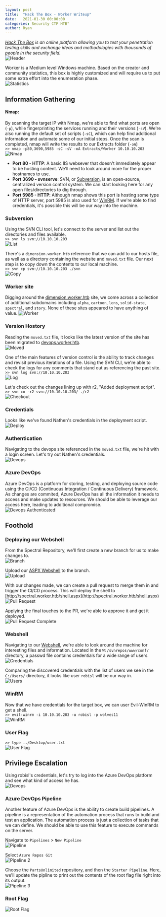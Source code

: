 ```yaml
---
layout: post
title:  "Hack The Box - Worker Writeup"
date:   2021-01-30 00:00:00
categories: Security CTF HTB"
author: Ryan
---
```


*[Hack The Box](https://hackthebox.eu) is an online platform allowing you to test your penetration testing skills and exchange ideas and methodologies with thousands of people in the security field.*  
![Header](../images/HTB-Worker/Header.png)

Worker is a Medium level Windows machine. Based on the creator and community statistics, this box is highly customized and will require us to put some extra effort into the enumeration phase.  
![Statistics](../images/HTB-Worker/Statistics.png)

## Information Gathering

#### Nmap:
By scanning the target IP with Nmap, we're able to find what ports are open (`-p`), while fingerprinting the services running and their versions (`-sV`). We're also running the default set of scripts (`-sC`), which can help find additional information and automate some of our initial steps. Once the scan is completed, nmap will write the results to our Extracts folder (`-oA`)  
`>> nmap -p80,3690,5985 -sC -sV -oA Extracts/Worker 10.10.10.203`  
![Nmap](../images/HTB-Worker/nmap.png)

* **Port 80 - HTTP**: A basic IIS websever that doesn't immediately appear to be hosting content. We'll need to look around more for the proper hostnames to use.
* **Port 3690 - svnserve**: SVN, or [Subversion](https://subversion.apache.org/faq.html#why), is an open-source, centralized version control system. We can start looking here for any open files/directories to dig through.
* **Port 5985 - HTTP**: Although nmap shows this port is hosting some type of HTTP server, port 5985 is also used for [WinRM](https://docs.microsoft.com/en-us/windows/win32/winrm/portal). If we're able to find credentials, it's possible this will be our way into the machine.

### Subversion
Using the SVN CLI tool, let's connect to the server and list out the directories and files available.   
`>> svn ls svn://10.10.10.203`  
![List](../images/HTB-Worker/Info_SVN_ls.png)

There's a `dimension.worker.htb` reference that we can add to our hosts file, as well as a directory containing the website and `moved.txt` file. Our next step is to copy down the contents to our local machine.  
`>> svn cp svn://10.10.10.203 ./svn`  
![Copy](../images/HTB-Worker/Info_SVN_cp.png)

### Worker site
Digging around the [dimension.worker.htb](http://dimension.worker.htb) site, we come across a collection of additional subdomains including `alpha`, `cartoon`, `lens`, `solid-state`, `spectral`, and `story`. None of these sites appeared to have anything of value.
![Worker](../images/HTB-Worker/Info_Worker.png)

### Version Hostory
Reading the `moved.txt` file, it looks like the latest version of the site has been migrated to [devops.worker.htb](http://devops.worker.htb).  
![Moved](../images/HTB-Worker/Info_Moved.png)

One of the main features of version control is the ability to track changes and revisit previous iterations of a file. Using the SVN CLI, we're able to check the logs for any comments that stand out as referencing the past site.  
`>> svn log svn://10.10.10.203`  
![Log](../images/HTB-Worker/Info_SVN_log.png)

Let's check out the changes lining up with r2, "Added deployment script".  
`>> svn co -r2 svn://10.10.10.203/ ./r2`  
![Checkout](../images/HTB-Worker/Info_SVN_co.png)

### Credentials
Looks like we've found Nathen's credentials in the deployment script.  
![Deploy](../images/HTB-Worker/Info_Deploy.png)

### Authentication
Navigating to the devops site referenced in the `moved.txt` file, we're hit with a login screen. Let's try out Nathen's credentials.  
![Devops](../images/HTB-Worker/Foothold_Devops.png)  

### Azure DevOps
Azure DevOps is a platform for storing, testing, and deploying source code using the CI/CD (Continuous Integration / Continuous Delivery) framework. As changes are commited, Azure DevOps has all the information it needs to access and make updates to resources. We should be able to leverage our access here, leading to additional compromise.  
![Devops Authenticated](../images/HTB-Worker/Foothold_Devops_2.png) 

## Foothold

### Deploying our Webshell
From the Spectral Repository, we'll first create a new branch for us to make changes to.  
![Branch](../images/HTB-Worker/Foothold_Branch.png)  

Upload our [ASPX Webshell](https://github.com/nikicat/web-malware-collection/blob/master/Backdoors/ASP/aspxshell.aspx.txt) to the branch.  
![Upload](../images/HTB-Worker/Foothold_Upload.png)  

With our changes made, we can create a pull request to merge them in and trigger the CI/CD process. This will deploy the shell to [http://spectral.worker.htb/shell.aspx](http://spectral.worker.htb/shell.aspx)  
![Pull Request](../images/HTB-Worker/Foothold_PullRequest.png) 

Applying the final touches to the PR, we're able to approve it and get it deployed.  
![Pull Request Complete](../images/HTB-Worker/Foothold_PullRequest_2.png) 

### Webshell
Navigating to our [Webshell](http://spectral.worker.htb/shell.aspx), we're able to look around the machine for interesting files and information. Located in the `W:/svnrepos/www/conf/` directory, a passwd file contains credentials for a wide range of users.  
![Credentials](../images/HTB-Worker/Foothold_Credentials.png)  

Comparing the discovered credentials with the list of users we see in the `C:/Users/` directory, it looks like user `robisl` will be our way in.  
![Users](../images/HTB-Worker/Foothold_Users.png)  

### WinRM
Now that we have credentials for the target box, we can user Evil-WinRM to get a shell.  
`>> evil-winrm -i 10.10.10.203 -u robisl -p wolves11`  
![WinRM](../images/HTB-Worker/Foothold_WinRM.png) 

### User Flag
`>> type ../Desktop/user.txt`  
![User Flag](../images/HTB-Worker/User_Flag.png)  

## Privilege Escalation
Using robisl's credentials, let's try to log into the Azure DevOps platform and see what kind of access he has.  
![Devops](../images/HTB-Worker/PrivEsc_Devops.png)  

### Azure DevOps Pipeline
Another feature of Azure DevOps is the ability to create build pipelines. A pipeline is a representation of the automation process that runs to build and test an application. The automation process is just a collection of tasks that we can define. We should be able to use this feature to execute commands on the server.

Navigate to `Pipelines` > `New Pipeline`  
![Pipeline](../images/HTB-Worker/PrivEsc_Pipeline.png)  

Select `Azure Repos Git`  
![Pipeline 2](../images/HTB-Worker/PrivEsc_Pipeline_2.png)  

Choose the `PartsUnlimited` repository, and then the `Starter Pipeline`. Here, we'll update the pipline to print out the contents of the root flag file right into its output.  
![Pipeline 3](../images/HTB-Worker/PrivEsc_Pipeline_3.png)  

### Root Flag
![Root Flag](../images/HTB-Worker/Root_Flag.png)  
